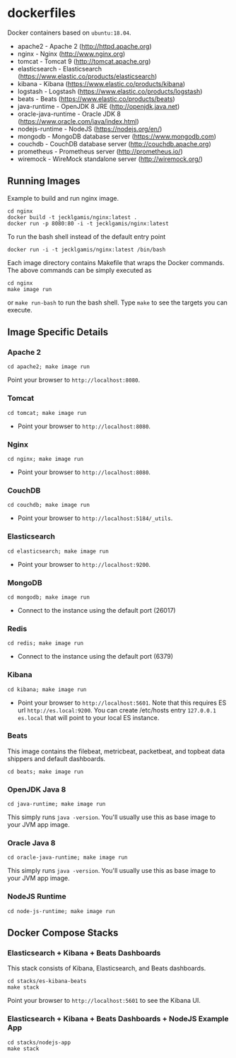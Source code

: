 # dockerfiles

Docker containers based on `ubuntu:18.04`. 

* apache2 - Apache 2 (http://httpd.apache.org)
* nginx -  Nginx (http://www.nginx.org) 
* tomcat -  Tomcat 9 (http://tomcat.apache.org) 
* elasticsearch - Elasticsearch (https://www.elastic.co/products/elasticsearch) 
* kibana - Kibana (https://www.elastic.co/products/kibana)
* logstash - Logstash (https://www.elastic.co/products/logstash) 
* beats - Beats (https://www.elastic.co/products/beats) 
* java-runtime - OpenJDK 8 JRE (http://openjdk.java.net)
* oracle-java-runtime - Oracle JDK 8 (https://www.oracle.com/java/index.html)
* nodejs-runtime - NodeJS (https://nodejs.org/en/)
* mongodb - MongoDB database server (https://www.mongodb.com)
* couchdb - CouchDB database server (http://couchdb.apache.org)
* prometheus - Prometheus server (http://prometheus.io/)
* wiremock - WireMock standalone server (http://wiremock.org/)

## Running Images
Example to build and run nginx image. 
```
cd nginx
docker build -t jecklgamis/nginx:latest .
docker run -p 8080:80 -i -t jecklgamis/nginx:latest
````

To run the bash shell instead of the default entry point
```
docker run -i -t jecklgamis/nginx:latest /bin/bash
```

Each image directory contains Makefile that wraps the Docker commands.
The above commands can be simply executed as

```
cd nginx
make image run
```
or `make run-bash` to run the bash shell. Type `make` to see the targets you can execute.

## Image Specific Details
 
### Apache 2
```
cd apache2; make image run
```
Point your browser to `http://localhost:8080`.

### Tomcat
```
cd tomcat; make image run
```
* Point your browser to `http://localhost:8080`.

### Nginx
```
cd nginx; make image run
```
* Point your browser to `http://localhost:8080`.

### CouchDB
```
cd couchdb; make image run
```
* Point your browser to `http://localhost:5184/_utils`.

### Elasticsearch
```
cd elasticsearch; make image run
```
* Point your browser to `http://localhost:9200`.

### MongoDB
```
cd mongodb; make image run
```
* Connect to the instance using the default port (26017)

### Redis
```
cd redis; make image run
```
* Connect to the instance using the default port (6379)

### Kibana
```
cd kibana; make image run
```
* Point your browser to `http://localhost:5601`.  Note that this requires ES url 
`http://es.local:9200`. You can create /etc/hosts entry `127.0.0.1 es.local` that will
point to your local ES instance.

### Beats
This image contains the filebeat, metricbeat, packetbeat, and topbeat data shippers and default
dashboards.

```
cd beats; make image run
```

### OpenJDK Java 8
```
cd java-runtime; make image run
```
This simply runs `java -version`. You'll usually use this as base image to your JVM app image.

### Oracle Java 8 
```
cd oracle-java-runtime; make image run
```
This simply runs `java -version`. You'll usually use this as base image to your JVM app image.

### NodeJS Runtime
```
cd node-js-runtime; make image run
```

## Docker Compose Stacks

### Elasticsearch + Kibana + Beats Dashboards
This stack consists of Kibana, Elasticsearch, and Beats dashboards. 

```
cd stacks/es-kibana-beats
make stack
```

Point your browser to `http://localhost:5601` to see the Kibana UI.

### Elasticsearch + Kibana + Beats Dashboards + NodeJS Example App
```
cd stacks/nodejs-app
make stack
```
